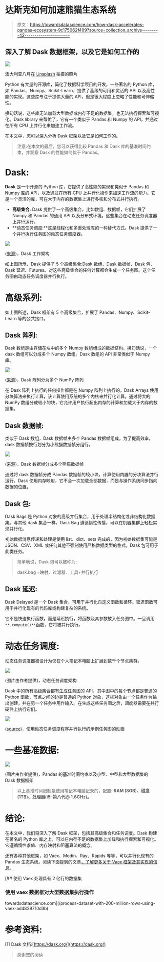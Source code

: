 # 达斯克如何加速熊猫生态系统

> 原文：<https://towardsdatascience.com/how-dask-accelerates-pandas-ecosystem-9c175062f409?source=collection_archive---------42----------------------->

## 深入了解 Dask 数据框架，以及它是如何工作的

![](img/3f97b47544fbf0684fa3f4c462adab6e.png)

澳大利亚八月在 [Unsplash](https://unsplash.com?utm_source=medium&utm_medium=referral) 拍摄的照片

Python 有大量的开源库，简化了数据科学项目的开发。一些著名的 Python 库，如 Pandas、Numpy、Scikit-Learn，提供了高级的可用和灵活的 API 以及高性能的实现。这些库专注于提供大量的 API，但是很大程度上忽略了性能和可伸缩性。

换句话说，这些库无法加载大型数据或内存不足的数据集，也无法执行探索和可视化。Dask library 来帮忙了，它有一个类似于 Pandas 和 Numpy 的 API，并通过在所有 CPU 上并行化来加速工作流。

在本文中，您可以深入分析 Dask 框架以及它是如何工作的。

> 注意:在本文的最后，您可以获得比较 Pandas 和 Dask 库的基准时间约束，并观察 Dask 的性能如何优于 Pandas。

# Dask:

**Dask** 是一个开源的 Python 库，它提供了高性能的实现和类似于 Pandas 和 Numpy 库的 API，以及通过在所有 CPU 上并行化操作来加速工作流的能力。它是一个灵活的库，可在大于内存的数据集上进行多核和分布式并行执行。

*   **高级集合:** Dask 提供了一个高级集合，比如数组、数据帧，它们扩展了 Numpy 和 Pandas 的通用 API 以及分布式环境。这些集合在动态任务调度器上并行运行。
*   **动态任务调度:**这是线程化和多重处理库的一种替代方式。Dask 提供了一个并行执行任务图的动态任务调度器。

![](img/8169084b32935a946580a159ae5118a8.png)

([来源](https://docs.dask.org/en/latest/))，Dask 工作架构

如上图所示，Dask 提供了 5 个高级集合:Dask 数组、Dask 数据帧、Dask 包、Dask 延迟、Futures。对这些高级集合的任何计算都会生成一个任务图。这个任务图由动态任务调度器并行执行。

# 高级系列:

如上图所述，Dask 框架有 5 个高级集合，扩展了 Pandas、Numpy、Scikit-Learn 等的公共接口。

## Dask 阵列:

Dask 数组是由存储在块中的多个 Numpy 数组组成的数据结构。换句话说，一个 dask 数组可以分成多个 Numpy 数组。Dask 数组的 API 非常类似于 Numpy 库。

![](img/25fb2e1560bb9310e74a079f0ed4514f.png)

([来源](https://dask.org/))，Dask 阵列分为多个 NumPy 阵列

在 Dask 阵列上执行的任何操作都是在 Numpy 阵列上执行的。Dask Arrays 使用分块算法来执行计算，该计算使用系统的多个内核来并行化计算。通过将大的 NumPy 数组分成较小的块，它允许用户执行超出内存的计算和加载大于内存的数据集。

## Dask 数据帧:

类似于 Dask 数组，Dask 数据帧由多个 Pandas 数据帧组成。为了提高效率，dask 数据帧按行划分为小熊猫数据帧分组行。

![](img/e86f8029d4478c26ecc2468b70d351ac.png)

([来源](https://dask.org/))，Dask 数据帧分成多个熊猫数据帧

通过将 dask 数据帧分成 Pandas 数据帧的较小块，计算使用内置的分块算法并行运行。Dask 使用内存映射，它不会一次加载全部数据，而是与操作系统同步指向数据的位置。

## Dask 包:

Dask Bags 是 Python 对象的高级并行集合，用于处理半结构化或非结构化数据集。与其他 dask 集合一样，Dask Bag 遵循惰性传播，可以在机器集群上轻松实现并行化。

初始数据消息传递和处理是使用 list、dict、sets 完成的，因为初始数据集可能是 JSON、CSV、XML 或任何其他不强制使用严格数据类型的格式。Dask 包可用于此类任务。

> 简单地说，Dask 包可以被称为:
> 
> dask.bag =映射、过滤器、工具+并行执行

## Dask 延迟:

Dask Delayed 是一个 Dask 集合，可用于并行化自定义函数和循环。延迟函数可用于并行化现有的代码库或构建复杂的系统。

它不是快速执行函数，而是延迟执行，将函数及其参数放入任务图中。一旦调用`**.compute()**`函数，它将被并行执行。

# 动态任务调度:

动态任务调度器被设计为仅在个人笔记本电脑上扩展到数千个节点集群。

![](img/5fac222ad9cdf02509f686580ad114e6.png)

(图片由作者提供)，动态任务调度架构

Dask 中的所有高级集合都有生成任务图的 API，其中图中的每个节点都是普通的 Python 函数，节点之间的边是普通的 Python 对象，这些对象由一个任务作为输出创建，并在另一个任务中用作输入。在生成这些任务图之后，调度器需要在并行硬件上执行它们。

![](img/7e8529afb759bb938ac081923172d8c1.png)

([source](https://dask.org/))，使用动态任务调度程序并行执行的示例任务图的动画

# 一些基准数据:

![](img/aa0f60d53821618fca5be07e81a16f35.png)

(图片由作者提供)，Pandas 的基准时间约束以及小型、中型和大型数据集的 Dask 数据框架

> 以上基准时间限制是使用笔记本电脑记录的，配置: **RAM (8GB)、磁盘(1TB)、处理器(i5–第八代@ 1.6GHz)。**

# 结论:

在本文中，我们将深入了解 Dask 框架，包括其高级集合和任务调度。Dask 构建在著名的 Python 库之上，可以在内存不足的数据集上加载和执行探索和可视化。它遵循惰性求值、内存映射和阻塞算法的概念。

还有各种其他框架，如 Vaex、Modin、Ray、Rapids 等等，可以并行化现有的 Pandas 生态系统。阅读下面提到的文章[，了解更多关于 Vaex 框架及其实现的信息。](/process-dataset-with-200-million-rows-using-vaex-ad4839710d3b)

[](/process-dataset-with-200-million-rows-using-vaex-ad4839710d3b) [## 使用 Vaex 处理具有 2 亿行的数据集

### 使用 vaex 数据框对大型数据集执行操作

towardsdatascience.com](/process-dataset-with-200-million-rows-using-vaex-ad4839710d3b) 

# 参考资料:

[1] Dask 文档:[https://dask.org/](https://dask.org/)

> 感谢您的阅读